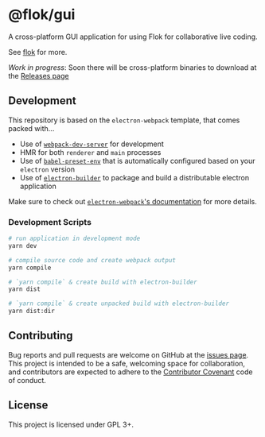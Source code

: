 # @flok/gui

A cross-platform GUI application for using Flok for collaborative live coding.

See [flok](https://github.com/munshkr/flok) for more.

*Work in progress*: Soon there will be cross-platform binaries to download at
the [Releases page](https://github.com/munshkr/flok-gui/releases)


## Development

This repository is based on the `electron-webpack` template, that comes packed
with...

* Use of [`webpack-dev-server`](https://github.com/webpack/webpack-dev-server)
  for development
* HMR for both `renderer` and `main` processes
* Use of [`babel-preset-env`](https://github.com/babel/babel-preset-env) that
  is automatically configured based on your `electron` version
* Use of
  [`electron-builder`](https://github.com/electron-userland/electron-builder)
  to package and build a distributable electron application

Make sure to check out [`electron-webpack`'s
documentation](https://webpack.electron.build/) for more details.

### Development Scripts

```bash
# run application in development mode
yarn dev

# compile source code and create webpack output
yarn compile

# `yarn compile` & create build with electron-builder
yarn dist

# `yarn compile` & create unpacked build with electron-builder
yarn dist:dir
```


## Contributing

Bug reports and pull requests are welcome on GitHub at the [issues
page](https://github.com/munshkr/flok). This project is intended to be a
safe, welcoming space for collaboration, and contributors are expected to
adhere to the [Contributor Covenant](http://contributor-covenant.org) code of
conduct.


## License

This project is licensed under GPL 3+.
